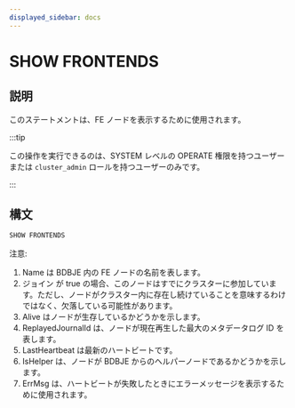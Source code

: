```yaml
---
displayed_sidebar: docs
---
```


# SHOW FRONTENDS

## 説明

このステートメントは、FE ノードを表示するために使用されます。

:::tip

この操作を実行できるのは、SYSTEM レベルの OPERATE 権限を持つユーザーまたは `cluster_admin` ロールを持つユーザーのみです。

:::

## 構文

```sql
SHOW FRONTENDS
```

注意:

1. Name は BDBJE 内の FE ノードの名前を表します。
2. ジョイン が true の場合、このノードはすでにクラスターに参加しています。ただし、ノードがクラスター内に存在し続けていることを意味するわけではなく、欠落している可能性があります。
3. Alive はノードが生存しているかどうかを示します。
4. ReplayedJournalId は、ノードが現在再生した最大のメタデータログ ID を表します。
5. LastHeartbeat は最新のハートビートです。
6. IsHelper は、ノードが BDBJE からのヘルパーノードであるかどうかを示します。
7. ErrMsg は、ハートビートが失敗したときにエラーメッセージを表示するために使用されます。